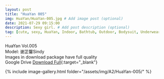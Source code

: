 ```yaml
---
layout: post
title: "HuaYan 005"
img: HuaYan/HuaYan-005.jpg # Add image post (optional)
date: 2021-07-29 09:15:00
description: Sexy girl. # Add post description (optional)
tag: [cute, sexy, HuaYan, Indoor, Bathtub, Outdoor, Bodysuit, Underwear, Cosplay, Big Tits, Tattoo]
---
```

HuaYan Vol.005  
Model: 谢芷馨Sindy   
Images in download package have full quality                    
Google Drive [Download Full](http://gestyy.com/eoAaan){:target="_blank"}

{% include image-gallery.html folder="/assets/img/A2/HuaYan-005/" %}
